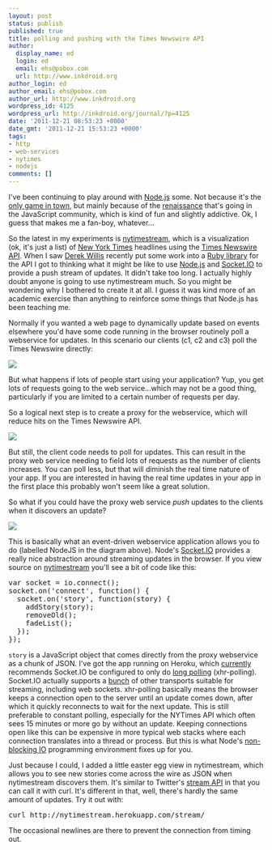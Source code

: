 ```yaml
---
layout: post
status: publish
published: true
title: polling and pushing with the Times Newswire API
author:
  display_name: ed
  login: ed
  email: ehs@pobox.com
  url: http://www.inkdroid.org
author_login: ed
author_email: ehs@pobox.com
author_url: http://www.inkdroid.org
wordpress_id: 4125
wordpress_url: http://inkdroid.org/journal/?p=4125
date: '2011-12-21 08:53:23 +0000'
date_gmt: '2011-12-21 15:53:23 +0000'
tags:
- http
- web-services
- nytimes
- nodejs
comments: []
---
```


<p>I've been continuing to play around with <a href="http://nodejs.org">Node.js</a> some. Not because it's the <a href="http://mrjoes.github.com/2011/12/15/sockjs-bench.html">only game in town</a>, but mainly because of the  <a href="http://dannorth.net/2011/12/19/the-rise-and-rise-of-javascript/"> renaissance</a> that's going in the JavaScript community, which is kind of fun and slightly addictive. Ok, I guess that makes me a fan-boy, whatever...</p>
<p>So the latest in my experiments is <a href="http://nytimestream.herokuapp.com">nytimestream</a>, which is a visualization (ok, it's just a list) of <a href="http://nytimes.com">New York Times</a> headlines using the <a href="http://developer.nytimes.com/docs/times_newswire_api">Times Newswire API</a>. When I saw <a href="http://blog.thescoop.org/">Derek Willis</a> recently put some work into a <a href="https://github.com/NYTimes/times_wire">Ruby library</a> for the API I got to thinking what it might be like to use <a href="http://nodejs.org">Node.js</a> and <a href="http://socket.io">Socket.IO</a> to provide a push stream of updates. It didn't take too long. I actually highly doubt anyone is going to use nytimestream much. So you might be wondering why I bothered to create it at all. I guess it was kind more of an academic exercise than anything to reinforce some things that Node.js has been teaching me.</p>
<p>Normally if you wanted a web page to dynamically update based on events elsewhere you'd have some code running in the browser routinely poll a webservice for updates. In this scenario our clients (c1, c2 and c3) poll the Times Newswire directly:</p>
<p><img src="http://inkdroid.org/images/nytimestreampoll.png"/></p>
<p>But what happens if lots of people start using your application? Yup, you get lots of requests going to the web service...which may not be a good thing, particularly if you are limited to a certain number of requests per day.</p>
<p>So a logical next step is to create a proxy for the webservice, which will reduce hits on the Times Newswire API.</p>
<p><img src="http://inkdroid.org/images/nytimestreamws.png"/></p>
<p>But still, the client code needs to poll for updates. This can result in the proxy web service needing to field lots of requests as the number of clients increases. You can poll less, but that will diminish the real time nature of your app. If you are interested in having the real time updates in your app in the first place this probably won't seem like a great solution.</p>
<p>So what if you could have the proxy web service <em>push</em> updates to the clients when it discovers an update?</p>
<p><img src="http://inkdroid.org/images/nytimestreamnodejs.png"/></p>
<p>This is basically what an event-driven webservice application allows you to do (labelled NodeJS in the diagram above). Node's <a href="http://socket.io">Socket.IO</a> provides a really nice abstraction around streaming updates in the browser. If you view source on <a href="http://nytimestream.herokuapp.com">nytimestream</a> you'll see a bit of code like this:</p>
<pre lang="javascript">
var socket = io.connect();
socket.on('connect', function() {
  socket.on('story', function(story) {
    addStory(story);
    removeOld();
    fadeList();
  });
});
</pre>
<p><code>story</code> is a JavaScript object that comes directly from the proxy webservice as a chunk of JSON. I've got the app running on Heroku, which <a href="http://devcenter.heroku.com/articles/using-socket-io-with-node-js-on-heroku">currently</a> recommends Socket.IO be configured to only do <a href="http://en.wikipedia.org/wiki/Push_technology#Long_polling">long polling</a> (xhr-polling). Socket.IO actually supports a <a href="http://socket.io/#browser-support">bunch</a> of other transports suitable for streaming, including web sockets. xhr-polling  basically means the browser keeps a connection open to the server until an update comes down, after which it quickly reconnects to wait for the next update. This is still preferable to constant polling, especially for the NYTimes API which often sees 15 minutes or more go by without an update. Keeping connections open like this can be expensive in more typical web stacks where each connection translates into a thread or process. But this is what Node's <a href="http://www.stumbleupon.com/su/AtWYKW/www.ibm.com/developerworks/opensource/library/os-nodejs/">non-blocking IO</a> programming environment fixes up for you.</p>
<p>Just because I could, I added a little easter egg view in nytimestream, which allows you to see new stories come across the wire as JSON when nytimestream discovers them. It's similar to Twitter's <a href="https://dev.twitter.com/docs/streaming-api">stream API</a> in that you can call it with curl. It's different in that, well, there's hardly the same amount of updates. Try it out with:</p>
<pre>
curl http://nytimestream.herokuapp.com/stream/
</pre>
<p>The occasional newlines are there to prevent the connection from timing out.</p>
